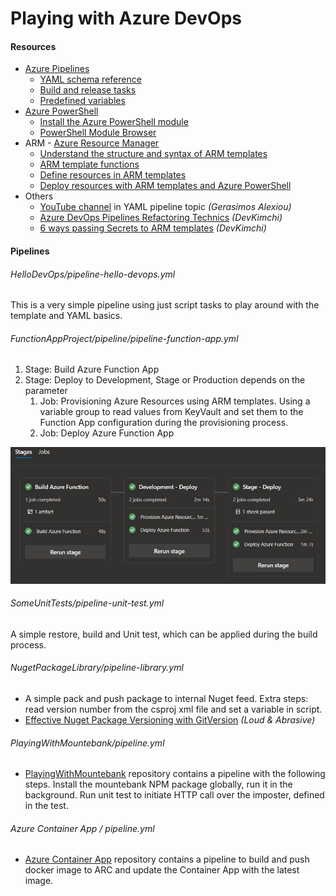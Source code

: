 # Playing with Azure DevOps

#### Resources

- [Azure Pipelines](https://docs.microsoft.com/en-us/azure/devops/pipelines/)
  - [YAML schema reference](https://docs.microsoft.com/en-us/azure/devops/pipelines/yaml-schema)
  - [Build and release tasks](https://docs.microsoft.com/en-us/azure/devops/pipelines/tasks)
  - [Predefined variables](https://docs.microsoft.com/en-us/azure/devops/pipelines/build/variables)
- [Azure PowerShell](https://docs.microsoft.com/en-us/powershell/azure)
  - [Install the Azure PowerShell module](https://docs.microsoft.com/en-us/powershell/azure/install-az-ps)
  - [PowerShell Module Browser](https://docs.microsoft.com/en-us/powershell/module/)
- ARM - [Azure Resource Manager](https://docs.microsoft.com/en-us/azure/azure-resource-manager/)
  - [Understand the structure and syntax of ARM templates](https://docs.microsoft.com/en-us/azure/azure-resource-manager/resource-group-authoring-templates)
  - [ARM template functions](https://docs.microsoft.com/en-us/azure/azure-resource-manager/resource-group-template-functions)
  - [Define resources in ARM templates](https://docs.microsoft.com/en-us/azure/templates/)
  - [Deploy resources with ARM templates and Azure PowerShell](https://docs.microsoft.com/en-us/azure/azure-resource-manager/resource-group-template-deploy)
- Others
  - [YouTube channel](https://www.youtube.com/@geralexgr/videos) in YAML pipeline topic *(Gerasimos Alexiou)*
  - [Azure DevOps Pipelines Refactoring Technics](https://devkimchi.com/2019/09/04/azure-devops-pipelines-refactoring-technics/) *(DevKimchi)*
  - [6 ways passing Secrets to ARM templates](https://devkimchi.com/2019/04/24/6-ways-passing-secrets-to-arm-templates/) *(DevKimchi)*

#### Pipelines

###### HelloDevOps/pipeline-hello-devops.yml

This is a very simple pipeline using just script tasks to play around with the template and YAML basics.

###### FunctionAppProject/pipeline/pipeline-function-app.yml

1. Stage: Build Azure Function App
2. Stage: Deploy to Development, Stage or Production depends on the parameter
   1. Job: Provisioning Azure Resources using ARM templates. Using a variable group to read values from KeyVault and set them to the Function App configuration during the provisioning process.
   2. Job: Deploy Azure Function App

![](https://github.com/19balazs86/AzureDevOps/blob/master/FunctionAppProject/DevOpsPipelineResult.JPG)

###### SomeUnitTests/pipeline-unit-test.yml

A simple restore, build and Unit test, which can be applied during the build process.

###### NugetPackageLibrary/pipeline-library.yml

- A simple pack and push package to internal Nuget feed. Extra steps: read version number from the csproj xml file and set a variable in script.
- [Effective Nuget Package Versioning with GitVersion](http://loudandabrasive.com/effective-nuget-versioning-in-azure-devops) *(Loud & Abrasive)*

###### PlayingWithMountebank/pipeline.yml

- [PlayingWithMountebank](https://github.com/19balazs86/PlayingWithMountebank) repository contains a pipeline with the following steps. Install the mountebank NPM package globally, run it in the background. Run unit test to initiate HTTP call over the imposter, defined in the test.

###### Azure Container App / pipeline.yml

- [Azure Container App](https://github.com/19balazs86/AzureContainerApp) repository contains a pipeline to build and push docker image to ARC and update the Container App with the latest image.